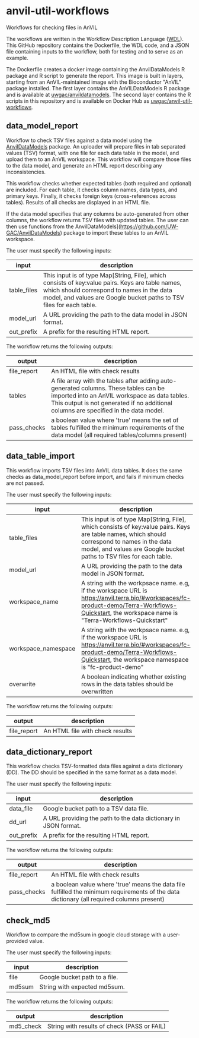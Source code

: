 # anvil-util-workflows

Workflows for checking files in AnVIL

The workflows are written in the Workflow Description Language ([WDL](https://docs.dockstore.org/en/stable/getting-started/getting-started-with-wdl.html)). This GitHub repository contains the Dockerfile, the WDL code, and a JSON file containing inputs to the workflow, both for testing and to serve as an example.

The Dockerfile creates a docker image containing the AnvilDataModels R package and R script to generate the report. This image is built in layers, starting from an AnVIL-maintained image with the Bioconductor "AnVIL" package installed. The first layer contains the AnVILDataModels R package and is available at [uwgac/anvildatamodels](https://hub.docker.com/r/uwgac/anvildatamodels). The second layer contains the R scripts in this repository and is available on Docker Hub as
[uwgac/anvil-util-workflows](https://hub.docker.com/r/uwgac/anvil-util-workflows).


## data_model_report

Workflow to check TSV files against a data model using the [AnvilDataModels](https://github.com/UW-GAC/AnvilDataModels) package. An uploader will prepare files in tab separated values (TSV) format, with one file for each data table in the model, and upload them to an AnVIL workspace. This workflow will compare those files to the data model, and generate an HTML report describing any inconsistencies.

This workflow checks whether expected tables (both required and optional) are included. For each table, it checks column names, data types, and primary keys. Finally, it checks foreign keys (cross-references across tables). Results of all checks are displayed in an HTML file.

If the data model specifies that any columns be auto-generated from other columns, the workflow returns TSV files with updated tables. The user can then use functions from the AnvilDataModels](https://github.com/UW-GAC/AnvilDataModels) package to import these tables to an AnVIL workspace.

The user must specify the following inputs:

input | description
--- | ---
table_files | This input is of type Map[String, File], which consists of key:value pairs. Keys are table names, which should correspond to names in the data model, and values are Google bucket paths to TSV files for each table.
model_url | A URL providing the path to the data model in JSON format.
out_prefix | A prefix for the resulting HTML report.

The workflow returns the following outputs:

output | description
--- | ---
file_report | An HTML file with check results
tables | A file array with the tables after adding auto-generated columns. These tables can be imported into an AnVIL workspace as data tables. This output is not generated if no additional columns are specified in the data model.
pass_checks | a boolean value where 'true' means the set of tables fulfilled the minimum requirements of the data model (all required tables/columns present)


## data_table_import

This workflow imports TSV files into AnVIL data tables. It does the same checks as data_model_report before import, and fails if minimum checks are not passed.

The user must specify the following inputs:

input | description
--- | ---
table_files | This input is of type Map[String, File], which consists of key:value pairs. Keys are table names, which should correspond to names in the data model, and values are Google bucket paths to TSV files for each table.
model_url | A URL providing the path to the data model in JSON format.
workspace_name | A string with the workpsace name. e.g, if the workspace URL is https://anvil.terra.bio/#workspaces/fc-product-demo/Terra-Workflows-Quickstart, the workspace name is "Terra-Workflows-Quickstart"
workspace_namespace | A string with the workpsace name. e.g, if the workspace URL is https://anvil.terra.bio/#workspaces/fc-product-demo/Terra-Workflows-Quickstart, the workspace namespace is "fc-product-demo"
overwrite | A boolean indicating whether existing rows in the data tables should be overwritten

The workflow returns the following outputs:

output | description
--- | ---
file_report | An HTML file with check results


## data_dictionary_report

This workflow checks TSV-formatted data files against a data dictionary (DD). The DD should be specified in the same format as a data model. 

The user must specify the following inputs:

input | description
--- | ---
data_file | Google bucket path to a TSV data file.
dd_url | A URL providing the path to the data dictionary in JSON format.
out_prefix | A prefix for the resulting HTML report.

The workflow returns the following outputs:

output | description
--- | ---
file_report | An HTML file with check results
pass_checks | a boolean value where 'true' means the data file fulfilled the minimum requirements of the data dictionary (all required columns present)


## check_md5

Workflow to compare the md5sum in google cloud storage with a user-provided value.

The user must specify the following inputs:

input | description
--- | ---
file | Google bucket path to a file.
md5sum | String with expected md5sum.

The workflow returns the following outputs:

output | description
--- | ---
md5_check | String with results of check (PASS or FAIL)
